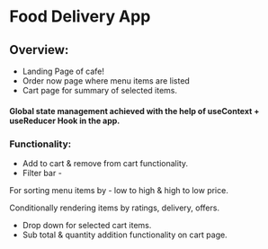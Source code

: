 # Food Delivery App
## Overview:
* Landing Page of cafe!
* Order now page where menu items are listed 
* Cart page for summary of selected items.

#### Global state management achieved with the help of useContext + useReducer Hook in the app.
### Functionality:

* Add to cart & remove from cart functionality.
* Filter bar -

For sorting menu items by - low to high & high to low price.

Conditionally rendering items by ratings, delivery, offers.

* Drop down for selected cart items.
* Sub total & quantity addition functionality on cart page.


